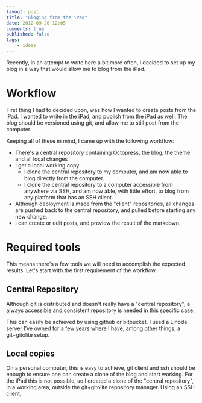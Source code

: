 ```yaml
---
layout: post
title: "Bloging from the iPad"
date: 2012-09-20 12:05
comments: true
published: false
tags:
    - ideas
---
```


Recently, in an attempt to write here a bit more often, I decided to set up my blog in a way that would allow me to blog from the iPad.

# Workflow

First thing I had to decided upon, was how I wanted to create posts from the iPad. I wanted to write in the iPad, and publish from the iPad as well. The blog should be versioned using git, and allow me to still post from the computer.

Keeping all of these in mind, I came up with the following workflow:

* There's a central repository containing Octopress, the blog, the theme and all local changes
* I get a local working copy
  * I clone the central repository to my computer, and am now able to blog directly from the computer.
  * I clone the central repository to a computer accessible from anywhere via SSH, and am now able, with little effort, to blog from any platform that has an SSH client.
* Although deployment is made from the "client" repositories, all changes are pushed back to the central repository, and pulled before starting any new change.
* I can create or edit posts, and preview the result of the markdown.

# Required tools

This means there's a few tools we will need to accomplish the expected results.
Let's start with the first requirement of the workflow.

## Central Repository

Although git is distributed and doesn't really have a "central repository", a always accessible and consistent repository is needed in this specific case.

This can easily be achieved by using github or bitbucket. I used a Linode server I've owned for a few years where I have, among other things, a git+gitolite setup.

## Local copies

On a personal computer, this is easy to achieve, git client and ssh should be enough to ensure one can create a clone of the blog and start working.
For the iPad this is not possible, so I created a clone of the "central repository", in a working area, outside the git+gitolite repository manager.
Using an SSH client,
